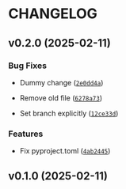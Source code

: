 # CHANGELOG


## v0.2.0 (2025-02-11)

### Bug Fixes

- Dummy change
  ([`2e0dd4a`](https://github.com/SlavaSkvortsov/flake8-close-io-buffers/commit/2e0dd4a8285fe8620c8fffa7f6b1ffd29c160786))

- Remove old file
  ([`6278a73`](https://github.com/SlavaSkvortsov/flake8-close-io-buffers/commit/6278a738bf5b19d65c4c25a02cd412ed01d920c0))

- Set branch explicitly
  ([`12ce33d`](https://github.com/SlavaSkvortsov/flake8-close-io-buffers/commit/12ce33d8bd32a64fb16928963f9b684e8526fdb3))

### Features

- Fix pyproject.toml
  ([`4ab2445`](https://github.com/SlavaSkvortsov/flake8-close-io-buffers/commit/4ab2445e1746f659d643f4a0eac51778f99681e0))


## v0.1.0 (2025-02-11)
